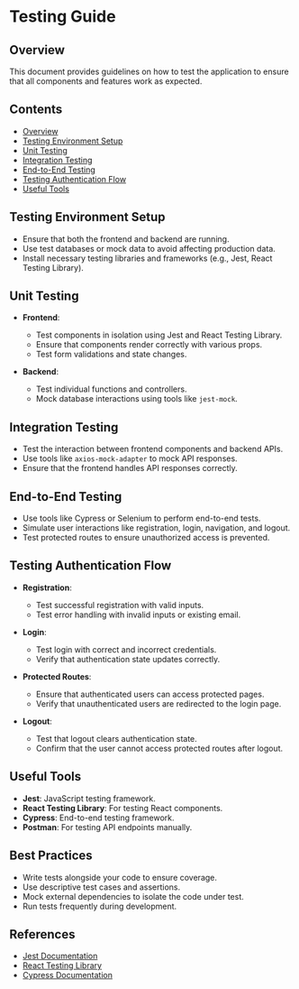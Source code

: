 # Testing Guide

## Overview

This document provides guidelines on how to test the application to ensure that all components and features work as expected.

## Contents

- [Overview](#overview)
- [Testing Environment Setup](#testing-environment-setup)
- [Unit Testing](#unit-testing)
- [Integration Testing](#integration-testing)
- [End-to-End Testing](#end-to-end-testing)
- [Testing Authentication Flow](#testing-authentication-flow)
- [Useful Tools](#useful-tools)

## Testing Environment Setup

- Ensure that both the frontend and backend are running.
- Use test databases or mock data to avoid affecting production data.
- Install necessary testing libraries and frameworks (e.g., Jest, React Testing Library).

## Unit Testing

- **Frontend**:
  - Test components in isolation using Jest and React Testing Library.
  - Ensure that components render correctly with various props.
  - Test form validations and state changes.

- **Backend**:
  - Test individual functions and controllers.
  - Mock database interactions using tools like `jest-mock`.

## Integration Testing

- Test the interaction between frontend components and backend APIs.
- Use tools like `axios-mock-adapter` to mock API responses.
- Ensure that the frontend handles API responses correctly.

## End-to-End Testing

- Use tools like Cypress or Selenium to perform end-to-end tests.
- Simulate user interactions like registration, login, navigation, and logout.
- Test protected routes to ensure unauthorized access is prevented.

## Testing Authentication Flow

- **Registration**:
  - Test successful registration with valid inputs.
  - Test error handling with invalid inputs or existing email.

- **Login**:
  - Test login with correct and incorrect credentials.
  - Verify that authentication state updates correctly.

- **Protected Routes**:
  - Ensure that authenticated users can access protected pages.
  - Verify that unauthenticated users are redirected to the login page.

- **Logout**:
  - Test that logout clears authentication state.
  - Confirm that the user cannot access protected routes after logout.

## Useful Tools

- **Jest**: JavaScript testing framework.
- **React Testing Library**: For testing React components.
- **Cypress**: End-to-end testing framework.
- **Postman**: For testing API endpoints manually.

## Best Practices

- Write tests alongside your code to ensure coverage.
- Use descriptive test cases and assertions.
- Mock external dependencies to isolate the code under test.
- Run tests frequently during development.

## References

- [Jest Documentation](https://jestjs.io/docs/en/getting-started)
- [React Testing Library](https://testing-library.com/docs/react-testing-library/intro/)
- [Cypress Documentation](https://docs.cypress.io/guides/overview/why-cypress)
